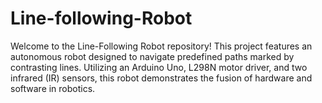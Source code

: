 # Line-following-Robot
Welcome to the Line-Following Robot repository! This project features an autonomous robot designed to navigate predefined paths marked by contrasting lines. Utilizing an Arduino Uno, L298N motor driver, and two infrared (IR) sensors, this robot demonstrates the fusion of hardware and software in robotics.
